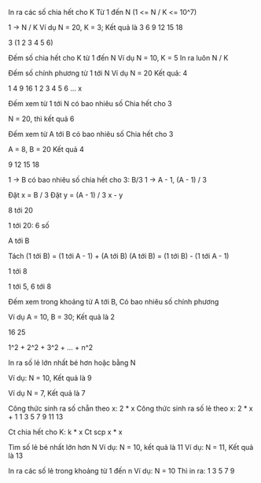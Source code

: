 In ra các số chia hết cho K
Từ 1 đến N (1 <= N / K <= 10^7)

1 -> N / K
Ví dụ
N = 20, K = 3;
Kết quả là 
3 6 9 12 15 18

3 (1 2 3 4 5 6)

Đếm số chia hết cho K từ 1 đến N
Ví dụ
N = 10, K = 5
In ra luôn N / K


Đếm số chính phương từ 1 tới N
Ví dụ
N = 20
Kết quả: 4

1 4 9 16
1 2 3 4 5 6 ... x


Đếm xem từ 1 tới N có bao nhiêu số
Chia hết cho 3

N = 20, thì kết quả 6



Đếm xem từ A tới B có bao nhiêu số
Chia hết cho 3

A = 8, B = 20
Kết quả 4

9 12 15 18

1 -> B có bao nhiêu số chia hết cho 3: B/3
1 -> A - 1,     (A - 1) / 3

Đặt x = B / 3
Đặt y = (A - 1) / 3
x - y



8 tới 20

1 tới 20: 6 số




A tới B

Tách 
(1 tới B) = (1 tới A - 1) +   (A tới B)
(A tới B) = (1 tới B) - (1 tới A - 1)

1 tới 8

1 tới 5, 6 tới 8


Đếm xem trong khoảng từ A tới B,
Có bao nhiêu số chính phương

Ví dụ A = 10, B = 30;
Kết quả là 2

16 25

1^2 + 2^2 + 3^2 + ... + n^2


In ra số lẻ lớn nhất bé hơn hoặc bằng N

Ví dụ: N = 10,
Kết quả là 9

Ví dụ N = 7,
Kết quả là 7

Công thức sinh ra số chẵn theo x: 2 * x
Công thức sinh ra số lẻ theo x: 2 * x + 1
1 3 5 7 9 11 13

Ct chia hết cho K: k * x
Ct scp x * x

Tìm số lẻ bé nhất lớn hơn N
Ví dụ: N = 10, kết quả là 11
Ví dụ: N = 11, Kết quả là 13

In ra các số lẻ trong khoảng từ 1 đến n
Ví dụ: N = 10
Thì in ra: 1 3 5 7 9



